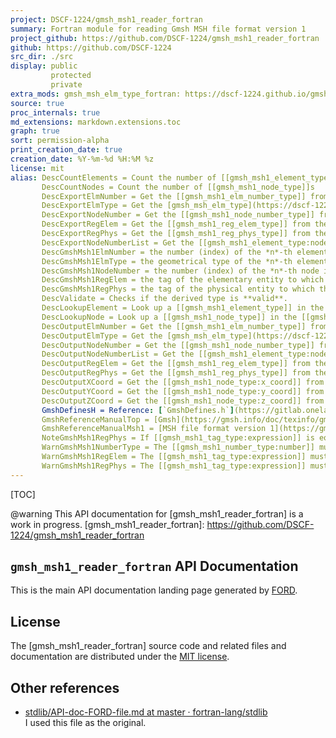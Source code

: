 ```yaml
---
project: DSCF-1224/gmsh_msh1_reader_fortran
summary: Fortran module for reading Gmsh MSH file format version 1
project_github: https://github.com/DSCF-1224/gmsh_msh1_reader_fortran
github: https://github.com/DSCF-1224
src_dir: ./src
display: public
         protected
         private
extra_mods: gmsh_msh_elm_type_fortran: https://dscf-1224.github.io/gmsh_msh_elm_type_fortran
source: true
proc_internals: true
md_extensions: markdown.extensions.toc
graph: true
sort: permission-alpha
print_creation_date: true
creation_date: %Y-%m-%d %H:%M %z
license: mit
alias: DescCountElements = Count the number of [[gmsh_msh1_element_type]]s in the [[gmsh_msh1_data_type]].
       DescCountNodes = Count the number of [[gmsh_msh1_node_type]]s
       DescExportElmNumber = Get the [[gmsh_msh1_elm_number_type]] from the [[gmsh_msh1_element_type]] (as integer).
       DescExportElmType = Get the [gmsh_msh_elm_type](https://dscf-1224.github.io/gmsh_msh_elm_type_fortran/type/gmsh_msh_elm_type.html) ([@gmsh_msh_elm_type_fortran](https://dscf-1224.github.io/gmsh_msh_elm_type_fortran)) from the [[gmsh_msh1_element_type]] (as integer).
       DescExportNodeNumber = Get the [[gmsh_msh1_node_number_type]] from the [[gmsh_msh1_node_type]] (as integer).
       DescExportRegElem = Get the [[gmsh_msh1_reg_elem_type]] from the [[gmsh_msh1_element_type]] (as integer).
       DescExportRegPhys = Get the [[gmsh_msh1_reg_phys_type]] from the [[gmsh_msh1_element_type]] (as integer).
       DescExportNodeNumberList = Get the [[gmsh_msh1_element_type:node_number_list]] from the [[gmsh_msh1_element_type]] (as integer).
       DescGmshMsh1ElmNumber = the number (index) of the *n*-th element in the mesh.
       DescGmshMsh1ElmType = the geometrical type of the *n*-th element in the mesh.
       DescGmshMsh1NodeNumber = the number (index) of the *n*-th node in the mesh.
       DescGmshMsh1RegElem = the tag of the elementary entity to which the element belongs
       DescGmshMsh1RegPhys = the tag of the physical entity to which the element belongs
       DescValidate = Checks if the derived type is **valid**.
       DescLookupElement = Look up a [[gmsh_msh1_element_type]] in the [[gmsh_msh1_data_type]].
       DescLookupNode = Look up a [[gmsh_msh1_node_type]] in the [[gmsh_msh1_data_type]].
       DescOutputElmNumber = Get the [[gmsh_msh1_elm_number_type]] from the [[gmsh_msh1_element_type]] (as derived type).
       DescOutputElmType = Get the [gmsh_msh_elm_type](https://dscf-1224.github.io/gmsh_msh_elm_type_fortran/type/gmsh_msh_elm_type.html) ([@gmsh_msh_elm_type_fortran](https://dscf-1224.github.io/gmsh_msh_elm_type_fortran)) from the [[gmsh_msh1_element_type]] (as derived type).
       DescOutputNodeNumber = Get the [[gmsh_msh1_node_number_type]] from the [[gmsh_msh1_node_type]] (as derived type).
       DescOutputNodeNumberList = Get the [[gmsh_msh1_element_type:node_number_list]] from the [[gmsh_msh1_element_type]] (as derived type).
       DescOutputRegElem = Get the [[gmsh_msh1_reg_elem_type]] from the [[gmsh_msh1_element_type]] (as derived type).
       DescOutputRegPhys = Get the [[gmsh_msh1_reg_phys_type]] from the [[gmsh_msh1_element_type]] (as derived type).
       DescOutputXCoord = Get the [[gmsh_msh1_node_type:x_coord]] from the [[gmsh_msh1_node_type]].
       DescOutputYCoord = Get the [[gmsh_msh1_node_type:y_coord]] from the [[gmsh_msh1_node_type]].
       DescOutputZCoord = Get the [[gmsh_msh1_node_type:z_coord]] from the [[gmsh_msh1_node_type]].
       GmshDefinesH = Reference: [`GmshDefines.h`](https://gitlab.onelab.info/gmsh/gmsh/blob/master/src/common/GmshDefines.h)
       GmshReferenceManualTop = [Gmsh](https://gmsh.info/doc/texinfo/gmsh.html)
       GmshReferenceManualMsh1 = [MSH file format version 1](https://gmsh.info/doc/texinfo/gmsh.html#MSH-file-format-version-1-_0028Legacy_0029)
       NoteGmshMsh1RegPhys = If [[gmsh_msh1_tag_type:expression]] is equal to zero, the element is considered not to belong to any physical entity.
       WarnGmshMsh1NumberType = The [[gmsh_msh1_number_type:number]] must be a positive (non-zero) integer.
       WarnGmshMsh1RegElem = The [[gmsh_msh1_tag_type:expression]] must be a positive (non-zero) integer.
       WarnGmshMsh1RegPhys = The [[gmsh_msh1_tag_type:expression]] must be a positive integer, or zero.
---
```


[TOC]

@warning This API documentation for [gmsh_msh1_reader_fortran] is a work in progress.
[gmsh_msh1_reader_fortran]: https://github.com/DSCF-1224/gmsh_msh1_reader_fortran

`gmsh_msh1_reader_fortran` API Documentation
--------------------------------------------

This is the main API documentation landing page generated by [FORD](https://github.com/Fortran-FOSS-Programmers/ford#readme).

License
-------

The [gmsh_msh1_reader_fortran] source code and related files and documentation are distributed under the [MIT license](page/License.html).

Other references
---------
- [stdlib/API-doc-FORD-file.md at master · fortran-lang/stdlib](https://github.com/fortran-lang/stdlib/blob/master/API-doc-FORD-file.md)<br>
  I used this file as the original.

<!-- EOF -->
